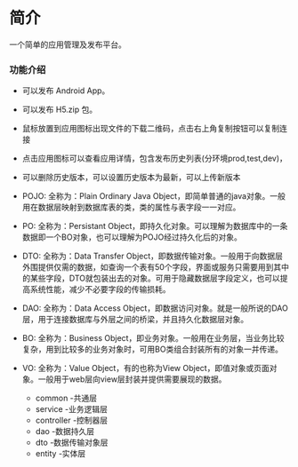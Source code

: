 # 简介
一个简单的应用管理及发布平台。

### 功能介绍

- 可以发布 Android App。
- 可以发布 H5.zip 包。
- 鼠标放置到应用图标出现文件的下载二维码，点击右上角复制按钮可以复制连接
- 点击应用图标可以查看应用详情，包含发布历史列表(分环境prod,test,dev)，
- 可以删除历史版本，可以设置历史版本为最新，可以上传新版本

- POJO: 全称为：Plain Ordinary Java Object，即简单普通的java对象。一般用在数据层映射到数据库表的类，类的属性与表字段一一对应。

- PO: 全称为：Persistant Object，即持久化对象。可以理解为数据库中的一条数据即一个BO对象，也可以理解为POJO经过持久化后的对象。

- DTO: 全称为：Data Transfer Object，即数据传输对象。一般用于向数据层外围提供仅需的数据，如查询一个表有50个字段，界面或服务只需要用到其中的某些字段，DTO就包装出去的对象。可用于隐藏数据层字段定义，也可以提高系统性能，减少不必要字段的传输损耗。

- DAO: 全称为：Data Access Object，即数据访问对象。就是一般所说的DAO层，用于连接数据库与外层之间的桥梁，并且持久化数据层对象。

- BO: 全称为：Business Object，即业务对象。一般用在业务层，当业务比较复杂，用到比较多的业务对象时，可用BO类组合封装所有的对象一并传递。

- VO: 全称为：Value Object，有的也称为View Object，即值对象或页面对象。一般用于web层向view层封装并提供需要展现的数据。

  - common      -共通层
  - service     -业务逻辑层
  - controller  -控制器层
  - dao         -数据持久层
  - dto         -数据传输对象层
  - entity      -实体层